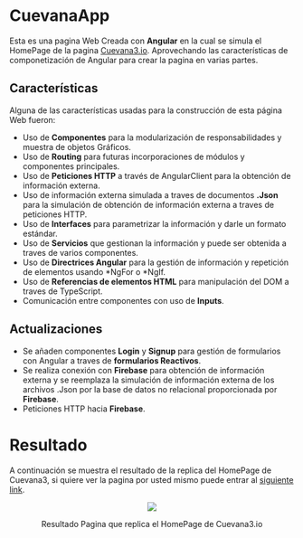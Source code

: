 # CuevanaApp

Esta es una pagina Web Creada con **Angular** en la cual se simula el HomePage de la pagina [Cuevana3.io](https://cuevana3.io/). Aprovechando las características de componetización de Angular para crear la pagina en varias partes.

## Características 

Alguna de las características usadas para la construcción de esta página Web fueron:

* Uso de **Componentes** para la modularización de responsabilidades y muestra de objetos Gráficos.
* Uso de **Routing** para futuras incorporaciones de módulos y componentes principales.
* Uso de **Peticiones HTTP** a través de AngularClient para la obtención de información externa.
* Uso de información externa simulada a traves de documentos **.Json** para la simulación de obtención de información externa a traves de peticiones HTTP.
* Uso de **Interfaces** para parametrizar la información y darle un formato estándar.
* Uso de **Servicios** que gestionan la información y puede ser obtenida a traves de varios componentes.
* Uso de **Directrices Angular** para la gestión de información y repetición de elementos usando *NgFor o *NgIf.
* Uso de **Referencias de elementos HTML** para manipulación del DOM a traves de TypeScript.
* Comunicación entre componentes con uso de **Inputs**.

## Actualizaciones 

* Se añaden componentes **Login** y **Signup** para gestión de formularios con Angular a traves de **formularios Reactivos**. 
* Se realiza conexión con **Firebase** para obtención de información externa y se reemplaza la simulación de información externa de los archivos .Json por la base de datos no relacional proporcionada por **Firebase**.
* Peticiones HTTP hacia **Firebase**.

# Resultado

A continuación se muestra el resultado de la replica del HomePage de Cuevana3, si quiere ver la pagina por usted mismo puede entrar al [siguiente link](https://crissud.github.io/AngularCuevana/).

<div align='center'>
    <img  src='https://i.imgur.com/qKW6ij2.png'>
    <p>Resultado Pagina que replica el HomePage de Cuevana3.io</p>
</div>
